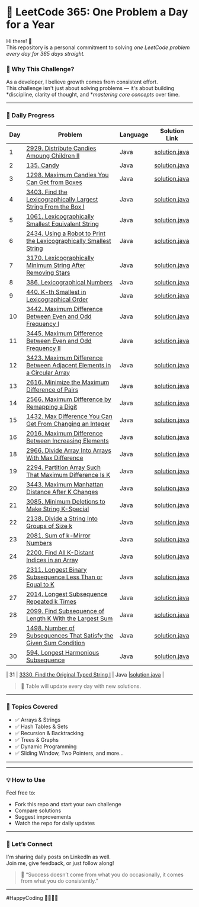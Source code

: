# 🚀 LeetCode 365: One Problem a Day for a Year

Hi there! 👋  
This repository is a personal commitment to solving *one LeetCode problem every day for 365 days straight.*

### 🎯 Why This Challenge?

As a developer, I believe growth comes from consistent effort.  
This challenge isn't just about solving problems — it's about building *discipline, clarity of thought, and **mastering core concepts* over time.

---

### 📆 Daily Progress

| Day | Problem | Language | Solution Link |
|-----|---------|----------|----------------|
| 1   | [2929. Distribute Candies Amoung Children II](https://leetcode.com/problems/distribute-candies-among-children-ii?envType=daily-question&envId=2025-06-01) | Java |[solution.java](./Day%20-%201%20-%20Distribute%20Candies%20Among%20Children%20II/solution.java)|
| 2   | [135. Candy](https://leetcode.com/problems/candy?envType=daily-question&envId=2025-06-02)     | Java     | [solution.java](./Day%20-%202%20-%20Candy/solution.java)         |
| 3   | [1298. Maximum Candies You Can Get from Boxes](https://leetcode.com/problems/maximum-candies-you-can-get-from-boxes?envType=daily-question&envId=2025-06-03)   | Java      |[solution.java](./Day%20-%203%20-%20Maximum%20Candies%20You%20Can%20Get%20from%20Boxes/solution.java)             |
| 4   | [3403. Find the Lexicographically Largest String From the Box I](https://leetcode.com/problems/find-the-lexicographically-largest-string-from-the-box-i?envType=daily-question&envId=2025-06-04)   | Java      |[solution.java](./Day%20-%204%20-%20Find%20the%20Lexicographically%20Largest%20String%20From%20the%20Box%20I/solution.java)             |
| 5   | [1061. Lexicographically Smallest Equivalent String](https://leetcode.com/problems/lexicographically-smallest-equivalent-string?envType=daily-question&envId=2025-06-05)   | Java      |[solution.java](./Day%20-%205%20-%20Lexicographically%20Smallest%20Equivalent%20String/solution.java)             |
| 6   | [2434. Using a Robot to Print the Lexicographically Smallest String](https://leetcode.com/problems/using-a-robot-to-print-the-lexicographically-smallest-string?envType=daily-question&envId=2025-06-06)   | Java      |[solution.java](./Day%20-%206%20-%20Using%20a%20Robot%20to%20Print%20the%20Lexicographically%20Smallest%20String/solution.java)             |
| 7   | [3170. Lexicographically Minimum String After Removing Stars](https://leetcode.com/problems/lexicographically-minimum-string-after-removing-stars?envType=daily-question&envId=2025-06-07)   | Java      |[solution.java](./Day%20-%207%20-%20Lexicographically%20Minimum%20String%20After%20Removing%20Stars/solution.java)             |
| 8   | [386. Lexicographical Numbers](https://leetcode.com/problems/lexicographical-numbers?envType=daily-question&envId=2025-06-08)   | Java      |[solution.java](./Day%20-%208%20-%20Lexicographical%20Numbers/solution.java)             |
| 9   | [440. K-th Smallest in Lexicographical Order](https://leetcode.com/problems/k-th-smallest-in-lexicographical-order?envType=daily-question&envId=2025-06-09)   | Java      |[solution.java](./Day%20-%209%20-%20K-th%20Smallest%20in%20Lexicographical%20Order/solution.java)             |
| 10   | [3442. Maximum Difference Between Even and Odd Frequency I](https://leetcode.com/problems/maximum-difference-between-even-and-odd-frequency-i?envType=daily-question&envId=2025-06-10)   | Java      |[solution.java](./Day%20-%2010%20-%20Maximum%20Difference%20Between%20Even%20and%20Odd%20Frequency%20I/solution.java)             |
| 11   | [3445. Maximum Difference Between Even and Odd Frequency II](https://leetcode.com/problems/maximum-difference-between-even-and-odd-frequency-ii?envType=daily-question&envId=2025-06-11)   | Java      |[solution.java](./Day%20-%2011%20-%20Maximum%20Difference%20Between%20Even%20and%20Odd%20Frequency%20II/solution.java)             |
| 12   | [3423. Maximum Difference Between Adjacent Elements in a Circular Array](https://leetcode.com/problems/maximum-difference-between-adjacent-elements-in-a-circular-array?envType=daily-question&envId=2025-06-12)   | Java      |[solution.java](./Day%20-%2012%20-%20Maximum%20Difference%20Between%20Adjacent%20Elements%20in%20a%20Circular%20Array/solution.java)             |
| 13   | [2616. Minimize the Maximum Difference of Pairs](https://leetcode.com/problems/minimize-the-maximum-difference-of-pairs?envType=daily-question&envId=2025-06-13)   | Java      |[solution.java](./Day%20-%2013%20-%20Minimize%20the%20Maximum%20Difference%20of%20Pairs/solution.java)             |
| 14   | [2566. Maximum Difference by Remapping a Digit](https://leetcode.com/problems/maximum-difference-by-remapping-a-digit?envType=daily-question&envId=2025-06-14)   | Java      |[solution.java](./Day%20-%2014%20-%20Maximum%20Difference%20by%20Remapping%20a%20Digit/solution.java)             |
| 15   | [1432. Max Difference You Can Get From Changing an Integer](https://leetcode.com/problems/max-difference-you-can-get-from-changing-an-integer?envType=daily-question&envId=2025-06-15)   | Java      |[solution.java](./Day%20-%2015%20-%20Max%20Difference%20You%20Can%20Get%20From%20Changing%20an%20Integer/solution.java)             |
| 16   | [2016. Maximum Difference Between Increasing Elements](https://leetcode.com/problems/maximum-difference-between-increasing-elements?envType=daily-question&envId=2025-06-16)   | Java      |[solution.java](./Day%20-%2016%20-%20Maximum%20Difference%20Between%20Increasing%20Elements/solution.java)             |
| 18   | [2966. Divide Array Into Arrays With Max Difference](https://leetcode.com/problems/divide-array-into-arrays-with-max-difference?envType=daily-question&envId=2025-06-18)   | Java      |[solution.java](./Day%20-%2018%20-%20Divide%20Array%20Into%20Arrays%20With%20Max%20Difference/solution.java)             |
| 19   | [2294. Partition Array Such That Maximum Difference Is K](https://leetcode.com/problems/partition-array-such-that-maximum-difference-is-k?envType=daily-question&envId=2025-06-19)   | Java      |[solution.java](./Day%20-%2019%20-%20Partition%20Array%20Such%20That%20Maximum%20Difference%20Is%20K/solution.java)             |
| 20   | [3443. Maximum Manhattan Distance After K Changes](https://leetcode.com/problems/maximum-manhattan-distance-after-k-changes?envType=daily-question&envId=2025-06-20)   | Java      |[solution.java](./Day%20-%2020%20-%20Maximum%20Manhattan%20Distance%20After%20K%20Changes/solution.java)             |
| 21   | [3085. Minimum Deletions to Make String K-Special](https://leetcode.com/problems/minimum-deletions-to-make-string-k-special?envType=daily-question&envId=2025-06-21)   | Java      |[solution.java](./Day%20-%2021%20-%20Minimum%20Deletions%20to%20Make%20String%20K-Special/solution.java)             |
| 22   | [2138. Divide a String Into Groups of Size k](https://leetcode.com/problems/divide-a-string-into-groups-of-size-k?envType=daily-question&envId=2025-06-22)   | Java      |[solution.java](.Day%20-%2022%20-%20Divide%20a%20String%20Into%20Groups%20of%20Size%20k/solution.java)             |
| 23   | [2081. Sum of k-Mirror Numbers](https://leetcode.com/problems/sum-of-k-mirror-numbers?envType=daily-question&envId=2025-06-23)   | Java      |[solution.java](./Day%20-%2022%20-%20Sum%20of%20k-Mirror%20Numbers/solution.java)             |
| 24   | [2200. Find All K-Distant Indices in an Array](https://leetcode.com/problems/find-all-k-distant-indices-in-an-array?envType=daily-question&envId=2025-06-24)   | Java      |[solution.java](./Day%20-%2024%20-%20Find%20All%20K-Distant%20Indices%20in%20an%20Array/solution.java)             |
| 26   | [2311. Longest Binary Subsequence Less Than or Equal to K](https://leetcode.com/problems/longest-binary-subsequence-less-than-or-equal-to-k?envType=daily-question&envId=2025-06-26)   | Java      |[solution.java](./Day%20-%2026%20-%20Longest%20Binary%20Subsequence%20Less%20Than%20or%20Equal%20to%20K/solution.java)             |
| 27   | [2014. Longest Subsequence Repeated k Times](https://leetcode.com/problems/longest-subsequence-repeated-k-times?envType=daily-question&envId=2025-06-27)   | Java      |[solution.java](./Day%20-%2027%20-%20Longest%20Subsequence%20Repeated%20k%20Times/solution.java)             |
| 28   | [2099. Find Subsequence of Length K With the Largest Sum](https://leetcode.com/problems/find-subsequence-of-length-k-with-the-largest-sum?envType=daily-question&envId=2025-06-28)   | Java      |[solution.java](./Day%20-%2028%20-%20Find%20Subsequence%20of%20Length%20K%20With%20the%20Largest%20Sum/solution.java)             |
| 29   | [1498. Number of Subsequences That Satisfy the Given Sum Condition](https://leetcode.com/problems/number-of-subsequences-that-satisfy-the-given-sum-condition?envType=daily-question&envId=2025-06-29)   | Java      |[solution.java](./Day%20-%2029%20-%20Number%20of%20Subsequences%20That%20Satisfy%20the%20Given%20Sum%20Condition/solution.java)             |
| 30   | [594. Longest Harmonious Subsequence](https://leetcode.com/problems/longest-harmonious-subsequence?envType=daily-question&envId=2025-06-30)   | Java      |[solution.java](./Day%20-%2030%20-%20Longest%20Harmonious%20Subsequence/solution.java)             |

| 31   | [3330. Find the Original Typed String I](https://leetcode.com/problems/find-the-original-typed-string-i?envType=daily-question&envId=2025-07-01)   | Java      |[solution.java](./Day%20-%2031-%20Find%20the%20Original%20Typed%20String%20I/solution.java)             |

> 📌 Table will update every day with new solutions.

---

### 🧠 Topics Covered

- ✅ Arrays & Strings  
- ✅ Hash Tables & Sets  
- ✅ Recursion & Backtracking  
- ✅ Trees & Graphs  
- ✅ Dynamic Programming  
- ✅ Sliding Window, Two Pointers, and more...

---

---

### 💡 How to Use

Feel free to:
- Fork this repo and start your own challenge
- Compare solutions
- Suggest improvements
- Watch the repo for daily updates

---

### 🙌 Let’s Connect

I'm sharing daily posts on LinkedIn as well.  
Join me, give feedback, or just follow along!

> 💬 “Success doesn’t come from what you do occasionally, it comes from what you do consistently.”

---

#HappyCoding 👨‍💻👩‍💻
